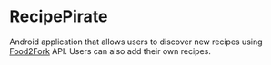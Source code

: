 # RecipePirate

Android application that allows users to discover new recipes using <a href="http://food2fork.com/" target="_blank">Food2Fork</a> API. Users can also add their own recipes.


